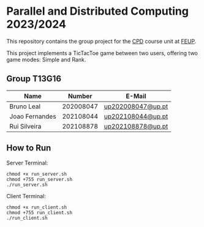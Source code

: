 # Parallel and Distributed Computing 2023/2024

This repository contains the group project for the [CPD](https://sigarra.up.pt/feup/pt/ucurr_geral.ficha_uc_view?pv_ocorrencia_id=520333) course unit at [FEUP](https://sigarra.up.pt/feup/pt/web_page.inicial).

This project implements a TicTacToe game between two users, offering two game modes: Simple and Rank.

## Group T13G16

| Name             | Number    | E-Mail             |
| ---------------- | --------- | ------------------ |
| Bruno Leal       | 202008047 | up202008047@up.pt  |
| Joao Fernandes   | 202108044 | up202108044@up.pt  |
| Rui Silveira     | 202108878 | up202108878@up.pt  |

## How to Run

Server Terminal:

```
chmod +x run_server.sh
chmod +755 run_server.sh
./run_server.sh
```

Client Terminal:

```
chmod +x run_client.sh
chmod +755 run_client.sh
./run_client.sh
```
